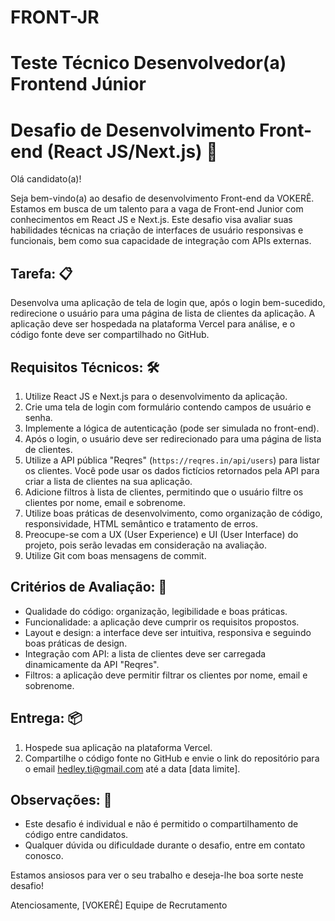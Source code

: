 # FRONT-JR
# Teste Técnico Desenvolvedor(a) Frontend Júnior
# Desafio de Desenvolvimento Front-end (React JS/Next.js) 🔧

Olá candidato(a)!

Seja bem-vindo(a) ao desafio de desenvolvimento Front-end da VOKERÊ. Estamos em busca de um talento para a vaga de Front-end Junior com conhecimentos em React JS e Next.js. Este desafio visa avaliar suas habilidades técnicas na criação de interfaces de usuário responsivas e funcionais, bem como sua capacidade de integração com APIs externas.

## Tarefa: 📋

Desenvolva uma aplicação de tela de login que, após o login bem-sucedido, redirecione o usuário para uma página de lista de clientes da aplicação. A aplicação deve ser hospedada na plataforma Vercel para análise, e o código fonte deve ser compartilhado no GitHub.

## Requisitos Técnicos: 🛠️

1. Utilize React JS e Next.js para o desenvolvimento da aplicação.
2. Crie uma tela de login com formulário contendo campos de usuário e senha.
3. Implemente a lógica de autenticação (pode ser simulada no front-end).
4. Após o login, o usuário deve ser redirecionado para uma página de lista de clientes.
5. Utilize a API pública "Reqres" (`https://reqres.in/api/users`) para listar os clientes. Você pode usar os dados fictícios retornados pela API para criar a lista de clientes na sua aplicação.
6. Adicione filtros à lista de clientes, permitindo que o usuário filtre os clientes por nome, email e sobrenome.
7. Utilize boas práticas de desenvolvimento, como organização de código, responsividade, HTML semântico e tratamento de erros.
8. Preocupe-se com a UX (User Experience) e UI (User Interface) do projeto, pois serão levadas em consideração na avaliação.
9. Utilize Git com boas mensagens de commit.

## Critérios de Avaliação: 📝

- Qualidade do código: organização, legibilidade e boas práticas.
- Funcionalidade: a aplicação deve cumprir os requisitos propostos.
- Layout e design: a interface deve ser intuitiva, responsiva e seguindo boas práticas de design.
- Integração com API: a lista de clientes deve ser carregada dinamicamente da API "Reqres".
- Filtros: a aplicação deve permitir filtrar os clientes por nome, email e sobrenome.

## Entrega: 📦

1. Hospede sua aplicação na plataforma Vercel.
2. Compartilhe o código fonte no GitHub e envie o link do repositório para o email hedley.ti@gmail.com até a data [data limite].

## Observações: 📌

- Este desafio é individual e não é permitido o compartilhamento de código entre candidatos.
- Qualquer dúvida ou dificuldade durante o desafio, entre em contato conosco.

Estamos ansiosos para ver o seu trabalho e deseja-lhe boa sorte neste desafio!

Atenciosamente,
[VOKERÊ] Equipe de Recrutamento

